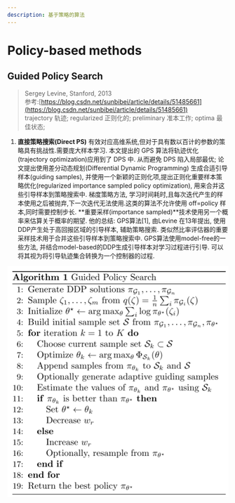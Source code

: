 ```yaml
---
description: 基于策略的算法
---
```


# Policy-based methods

## Guided Policy Search

> Sergey Levine, Stanford, 2013  
> 参考:[https://blog.csdn.net/sunbibei/article/details/51485661](https://blog.csdn.net/sunbibei/article/details/51485661)  
> trajectory 轨迹;  regularized 正则化的;  preliminary 准本工作; optima 最佳状态;

1. **直接策略搜索\(Direct PS\)** 有效对应高维系统,但对于具有数以百计的参数的策略具有挑战性.需要庞大样本学习. 本文提出的 GPS 算法将轨迹优化\(trajectory optimization\)应用到了 DPS 中. 从而避免 DPS 陷入局部最优; 论文提出使用差分动态规划\(Differential Dynamic Programming\) 生成合适引导样本\(guiding samples\), 并使用一个新颖的正则化项,提出正则化重要样本策略优化\(regularized importance sampled policy optimization\), 用来合并这些引导样本到策略搜索中. 梯度策略方法, 学习时间耗时,且每次迭代产生的样本使用之后被抛弃,下一次迭代无法使用.这类的算法不允许使用 off=policy 样本,同时需要控制步长. **重要采样\(importance sampled\)**技术使用另一个概率来估算关于概率的期望. 他的总结: GPS算法\[1\], 由Levine 在13年提出, 使用DDP产生处于高回报区域的引导样本, 辅助策略搜索. 类似然比率评估器的重要采样技术用于合并这些引导样本到策略搜索中. GPS算法使用model-free的一些方法, 并结合model-based的DDP生成引导样本对学习过程进行引导. 可以将其视为将引导轨迹集合转换为一个控制器的过程.

![](../.gitbook/assets/image%20%282%29.png)

